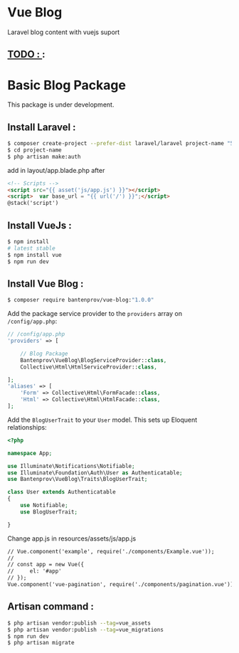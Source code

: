# Vue Blog
Laravel blog content with vuejs suport
## [TODO : ](https://github.com/bantenprov/vue-blog/blob/master/TODO.md) :

Basic Blog Package
==================
This package is under development.

## Install Laravel :
```bash
$ composer create-project --prefer-dist laravel/laravel project-name "5.4.*"
$ cd project-name
$ php artisan make:auth
```

add in layout/app.blade.php after
```html
<!-- Scripts -->
<script src="{{ asset('js/app.js') }}"></script>
<script>  var base_url = "{{ url('/') }}";</script>
@stack('script')
```

## Install VueJs :
```bash
$ npm install
# latest stable
$ npm install vue
$ npm run dev
```

## Install Vue Blog :
```bash
$ composer require bantenprov/vue-blog:"1.0.0"
```

Add the package service provider to the `providers` array on `/config/app.php`:

```php
// /config/app.php
'providers' => [

    // Blog Package
    Bantenprov\VueBlog\BlogServiceProvider::class,
    Collective\Html\HtmlServiceProvider::class,

];
'aliases' => [
    'Form' => Collective\Html\FormFacade::class,
    'Html' => Collective\Html\HtmlFacade::class,
];
```

Add the `BlogUserTrait` to your `User` model. This sets up Eloquent relationships:

```php
<?php

namespace App;

use Illuminate\Notifications\Notifiable;
use Illuminate\Foundation\Auth\User as Authenticatable;
use Bantenprov\VueBlog\Traits\BlogUserTrait;

class User extends Authenticatable
{
    use Notifiable;
    use BlogUserTrait;

}
```

Change app.js in resources/assets/js/app.js
```html
// Vue.component('example', require('./components/Example.vue'));
//
// const app = new Vue({
//     el: '#app'
// });
Vue.component('vue-pagination', require('./components/pagination.vue'));
```

## Artisan command :

```bash
$ php artisan vendor:publish --tag=vue_assets
$ php artisan vendor:publish --tag=vue_migrations
$ npm run dev
$ php artisan migrate
```
